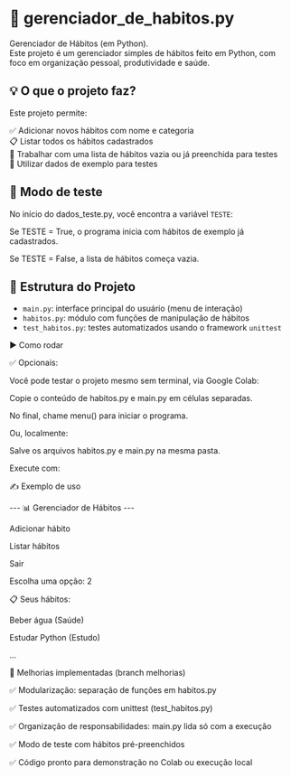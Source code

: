 # 🐍 gerenciador_de_habitos.py

Gerenciador de Hábitos (em Python).  
Este projeto é um gerenciador simples de hábitos feito em Python, com foco em organização pessoal, produtividade e saúde.

## 💡 O que o projeto faz?

Este projeto permite:

✅ Adicionar novos hábitos com nome e categoria  
📋 Listar todos os hábitos cadastrados  
🔄 Trabalhar com uma lista de hábitos vazia ou já preenchida para testes  
🧪 Utilizar dados de exemplo para testes

## 🧪 Modo de teste

No início do dados_teste.py, você encontra a variável `TESTE`:

Se TESTE = True, o programa inicia com hábitos de exemplo já cadastrados.

Se TESTE = False, a lista de hábitos começa vazia.



## 🧱 Estrutura do Projeto
- `main.py`: interface principal do usuário (menu de interação)
- `habitos.py`: módulo com funções de manipulação de hábitos
- `test_habitos.py`: testes automatizados usando o framework `unittest`

▶️ Como rodar

✅ Opcionais:

Você pode testar o projeto mesmo sem terminal, via Google Colab:

Copie o conteúdo de habitos.py e main.py em células separadas.

No final, chame menu() para iniciar o programa.

Ou, localmente:

Salve os arquivos habitos.py e main.py na mesma pasta.

Execute com:  

✍️ Exemplo de uso  

--- 📊 Gerenciador de Hábitos ---  

Adicionar hábito  

Listar hábitos  

Sair  

Escolha uma opção: 2  

📋 Seus hábitos:  
  
Beber água (Saúde)  

Estudar Python (Estudo)  

...

🚀 Melhorias implementadas (branch melhorias)

✅ Modularização: separação de funções em habitos.py

✅ Testes automatizados com unittest (test_habitos.py)

✅ Organização de responsabilidades: main.py lida só com a execução

✅ Modo de teste com hábitos pré-preenchidos

✅ Código pronto para demonstração no Colab ou execução local


